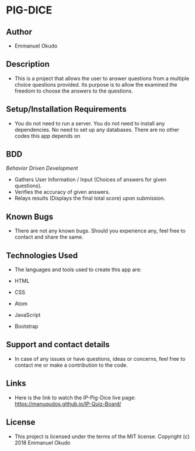 # PIG-DICE

## Author

* Emmanuel Okudo

## Description

* This is a project that allows the user to answer questions from a multiple choice questions provided. Its purpose is to allow the examined the freedom to choose the answers to the questions.

## Setup/Installation Requirements

* You do not need to run a server. You do not need to install any dependencies. No need to set up any databases. There are no other codes this app depends on

## BDD
*Behavior Driven Development*

* Gathers User Information / Input (Choices of answers for given questions).
* Verifies the accuracy of given answers.
* Relays results (Displays the final total score) upon submission.

## Known Bugs

* There are not any known bugs. Should you experience any, feel free to contact and share the same.

## Technologies Used

* The languages and tools used to create this app are:

* HTML
* CSS
* Atom
* JavaScript
* Bootstrap

## Support and contact details

* In case of any issues or have questions, ideas or concerns, feel free to contact me or make a contribution to the code.

## Links

* Here is the link to watch the IP-Pig-Dice live page: https://manuqudos.github.io/IP-Quiz-Board/

## License

* This project is licensed under the terms of the MIT license. Copyright (c) 2018 Emmanuel Okudo
